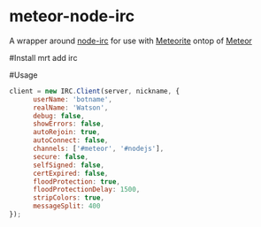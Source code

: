 meteor-node-irc
===============
A wrapper around [node-irc](https://github.com/martynsmith/node-irc) for use with [Meteorite](https://github.com/oortcloud/meteorite) ontop of [Meteor](http://meteor.com)

#Install
mrt add irc

#Usage
```javascript
client = new IRC.Client(server, nickname, {
      userName: 'botname',
      realName: 'Watson',
      debug: false,
      showErrors: false,
      autoRejoin: true,
      autoConnect: false,
      channels: ['#meteor', '#nodejs'],
      secure: false,
      selfSigned: false,
      certExpired: false,
      floodProtection: true,
      floodProtectionDelay: 1500,
      stripColors: true,
      messageSplit: 400
});
```
